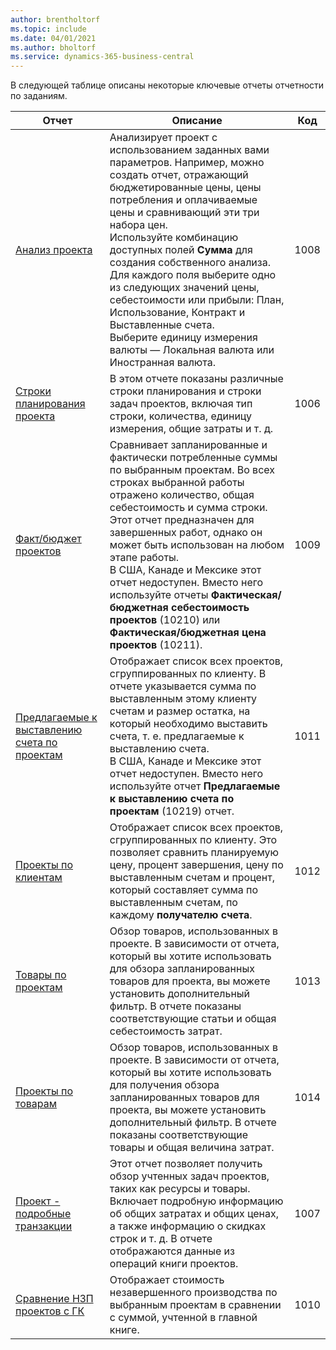 ```yaml
---
author: brentholtorf
ms.topic: include
ms.date: 04/01/2021
ms.author: bholtorf
ms.service: dynamics-365-business-central
---
```


В следующей таблице описаны некоторые ключевые отчеты отчетности по заданиям.

| Отчет | Описание | Код | 
|---------|---------|---------|
| [Анализ проекта](https://businesscentral.dynamics.com?report=1008)|Анализирует проект с использованием заданных вами параметров. Например, можно создать отчет, отражающий бюджетированные цены, цены потребления и оплачиваемые цены и сравнивающий эти три набора цен.<br>Используйте комбинацию доступных полей **Сумма** для создания собственного анализа. Для каждого поля выберите одно из следующих значений цены, себестоимости или прибыли: План, Использование, Контракт и Выставленные счета. <br>Выберите единицу измерения валюты — Локальная валюта или Иностранная валюта. |1008|
| [Строки планирования проекта](https://businesscentral.dynamics.com?report=1006) |В этом отчете показаны различные строки планирования и строки задач проектов, включая тип строки, количества, единицу измерения, общие затраты и т. д.|1006|
| [Факт/бюджет проектов](https://businesscentral.dynamics.com?report=1009)|Сравнивает запланированные и фактически потребленные суммы по выбранным проектам. Во всех строках выбранной работы отражено количество, общая себестоимость и сумма строки. <br>Этот отчет предназначен для завершенных работ, однако он может быть использован на любом этапе работы.<br>В США, Канаде и Мексике этот отчет недоступен. Вместо него используйте отчеты **Фактическая/бюджетная себестоимость проектов** (10210) или **Фактическая/бюджетная цена проектов** (10211).|1009|
| [Предлагаемые к выставлению счета по проектам](https://businesscentral.dynamics.com?report=1011)|Отображает список всех проектов, сгруппированных по клиенту. В отчете указывается сумма по выставленным этому клиенту счетам и размер остатка, на который необходимо выставить счета, т. е. предлагаемые к выставлению счета. <br>В США, Канаде и Мексике этот отчет недоступен. Вместо него используйте отчет **Предлагаемые к выставлению счета по проектам** (10219) отчет.|1011|
| [Проекты по клиентам](https://businesscentral.dynamics.com?report=1012)|Отображает список всех проектов, сгруппированных по клиенту. Это позволяет сравнить планируемую цену, процент завершения, цену по выставленным счетам и процент, который составляет сумма по выставленным счетам, по каждому **получателю счета**.|1012|
| [Товары по проектам](https://businesscentral.dynamics.com?report=1013)|Обзор товаров, использованных в проекте. В зависимости от отчета, который вы хотите использовать для обзора запланированных товаров для проекта, вы можете установить дополнительный фильтр. В отчете показаны соответствующие статьи и общая себестоимость затрат.|1013|
| [Проекты по товарам](https://businesscentral.dynamics.com?report=1014) |Обзор товаров, использованных в проекте. В зависимости от отчета, который вы хотите использовать для получения обзора запланированных товаров для проекта, вы можете установить дополнительный фильтр. В отчете показаны соответствующие товары и общая величина затрат.|1014|
| [Проект - подробные транзакции](https://businesscentral.dynamics.com?report=1007) |Этот отчет позволяет получить обзор учтенных задач проектов, таких как ресурсы и товары. Включает подробную информацию об общих затратах и общих ценах, а также информацию о скидках строк и т. д. В отчете отображаются данные из операций книги проектов.|1007|
| [Сравнение НЗП проектов с ГК](https://businesscentral.dynamics.com?report=1010) |Отображает стоимость незавершенного производства по выбранным проектам в сравнении с суммой, учтенной в главной книге.|1010|